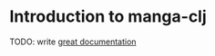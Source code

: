 # Introduction to manga-clj

TODO: write [great documentation](http://jacobian.org/writing/great-documentation/what-to-write/)

